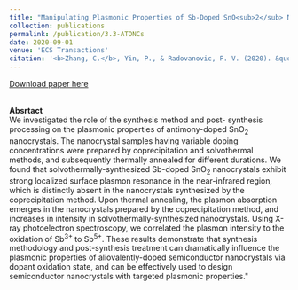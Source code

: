 ```yaml
---
title: "Manipulating Plasmonic Properties of Sb-Doped SnO<sub>2</sub> Nanocrystals by Controlling Dopant Oxidation State via Synthesis Method and Processing Conditions"
collection: publications
permalink: /publication/3.3-ATONCs
date: 2020-09-01
venue: 'ECS Transactions'
citation: '<b>Zhang, C.</b>, Yin, P., & Radovanovic, P. V. (2020). &quot;Manipulating Carrier Polarization in Semiconductor Nanocrystals.&quot; <i>ECS Transactions</i>. 98(3), 77.'
---
```


[Download paper here](https://doi.org/10.1149/09803.0077ecst)

<br/><b>Absrtact</b><br/>
We investigated the role of the synthesis method and post- synthesis processing on the plasmonic properties of antimony-doped SnO<sub>2</sub> nanocrystals. The nanocrystal samples 
having variable doping concentrations were prepared by coprecipitation and solvothermal methods, and subsequently thermally 
annealed for different durations. We found that solvothermally-synthesized Sb-doped SnO<sub>2</sub> nanocrystals exhibit strong localized surface plasmon 
resonance in the near-infrared region, which is distinctly absent in the nanocrystals synthesized by the coprecipitation method. Upon thermal annealing, 
the plasmon absorption emerges in the nanocrystals prepared by the coprecipitation method, and increases in intensity in solvothermally-synthesized 
nanocrystals. Using X-ray photoelectron spectroscopy, we correlated the plasmon intensity to the oxidation of Sb<sup>3+</sup> to Sb<sup>5+</sup>. These results demonstrate that synthesis methodology and post-synthesis treatment can dramatically influence the plasmonic properties of aliovalently-doped semiconductor 
nanocrystals via dopant oxidation state, and can be effectively used to design semiconductor nanocrystals with targeted plasmonic properties."
